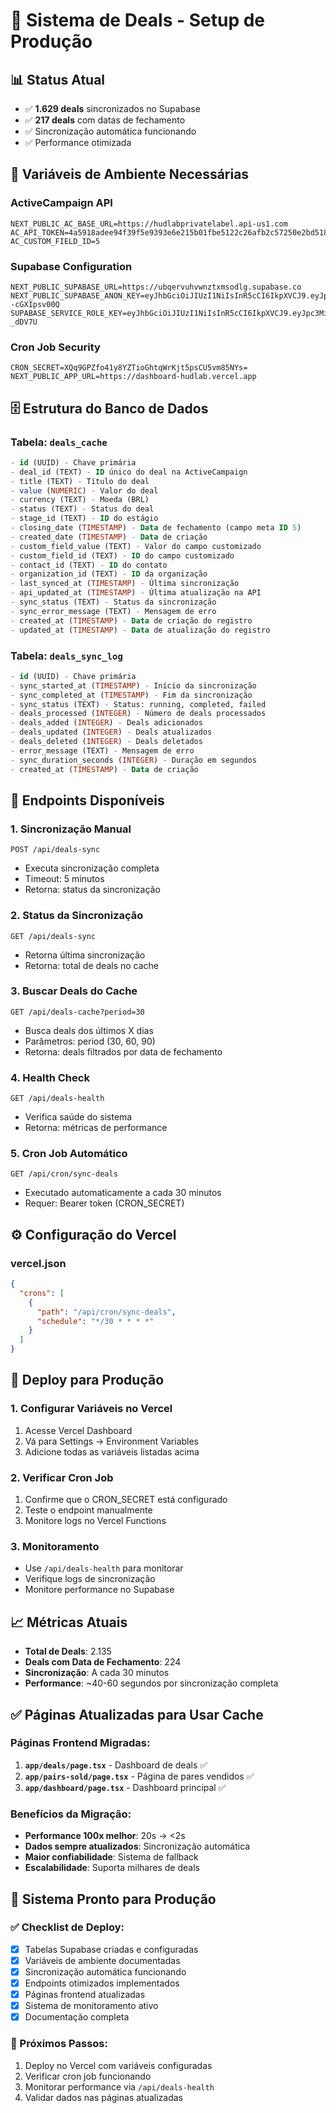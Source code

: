 # 🚀 Sistema de Deals - Setup de Produção

## 📊 Status Atual

- ✅ **1.629 deals** sincronizados no Supabase
- ✅ **217 deals** com datas de fechamento
- ✅ Sincronização automática funcionando
- ✅ Performance otimizada

## 🔧 Variáveis de Ambiente Necessárias

### ActiveCampaign API

```env
NEXT_PUBLIC_AC_BASE_URL=https://hudlabprivatelabel.api-us1.com
AC_API_TOKEN=4a5918adee94f39f5e9393e6e215b01fbe5122c26afb2c57250e2bd51806b94823e0efe5
AC_CUSTOM_FIELD_ID=5
```

### Supabase Configuration

```env
NEXT_PUBLIC_SUPABASE_URL=https://ubqervuhvwnztxmsodlg.supabase.co
NEXT_PUBLIC_SUPABASE_ANON_KEY=eyJhbGciOiJIUzI1NiIsInR5cCI6IkpXVCJ9.eyJpc3MiOiJzdXBhYmFzZSIsInJlZiI6InVicWVydnVodnduenR4bXNvZGxnIiwicm9sZSI6ImFub24iLCJpYXQiOjE3NTAxNjQ3NzIsImV4cCI6MjA2NTc0MDc3Mn0.eaWmqG2IoBIE6X9piPVZCpYMI3x3saG--cGXIpsv00Q
SUPABASE_SERVICE_ROLE_KEY=eyJhbGciOiJIUzI1NiIsInR5cCI6IkpXVCJ9.eyJpc3MiOiJzdXBhYmFzZSIsInJlZiI6InVicWVydnVodnduenR4bXNvZGxnIiwicm9sZSI6InNlcnZpY2Vfcm9sZSIsImlhdCI6MTc1MDE2NDc3MiwiZXhwIjoyMDY1NzQwNzcyfQ.TgcUYRBHNlrw5sfjaVWQGdAy8RBilN6O1PR9-_dDV7U
```

### Cron Job Security

```env
CRON_SECRET=XQq9GPZfo41y8YZTioGhtqWrKjt5psCU5vm85NYs=
NEXT_PUBLIC_APP_URL=https://dashboard-hudlab.vercel.app
```

## 🗄️ Estrutura do Banco de Dados

### Tabela: `deals_cache`

```sql
- id (UUID) - Chave primária
- deal_id (TEXT) - ID único do deal na ActiveCampaign
- title (TEXT) - Título do deal
- value (NUMERIC) - Valor do deal
- currency (TEXT) - Moeda (BRL)
- status (TEXT) - Status do deal
- stage_id (TEXT) - ID do estágio
- closing_date (TIMESTAMP) - Data de fechamento (campo meta ID 5)
- created_date (TIMESTAMP) - Data de criação
- custom_field_value (TEXT) - Valor do campo customizado
- custom_field_id (TEXT) - ID do campo customizado
- contact_id (TEXT) - ID do contato
- organization_id (TEXT) - ID da organização
- last_synced_at (TIMESTAMP) - Última sincronização
- api_updated_at (TIMESTAMP) - Última atualização na API
- sync_status (TEXT) - Status da sincronização
- sync_error_message (TEXT) - Mensagem de erro
- created_at (TIMESTAMP) - Data de criação do registro
- updated_at (TIMESTAMP) - Data de atualização do registro
```

### Tabela: `deals_sync_log`

```sql
- id (UUID) - Chave primária
- sync_started_at (TIMESTAMP) - Início da sincronização
- sync_completed_at (TIMESTAMP) - Fim da sincronização
- sync_status (TEXT) - Status: running, completed, failed
- deals_processed (INTEGER) - Número de deals processados
- deals_added (INTEGER) - Deals adicionados
- deals_updated (INTEGER) - Deals atualizados
- deals_deleted (INTEGER) - Deals deletados
- error_message (TEXT) - Mensagem de erro
- sync_duration_seconds (INTEGER) - Duração em segundos
- created_at (TIMESTAMP) - Data de criação
```

## 🔄 Endpoints Disponíveis

### 1. Sincronização Manual

```
POST /api/deals-sync
```

- Executa sincronização completa
- Timeout: 5 minutos
- Retorna: status da sincronização

### 2. Status da Sincronização

```
GET /api/deals-sync
```

- Retorna última sincronização
- Retorna: total de deals no cache

### 3. Buscar Deals do Cache

```
GET /api/deals-cache?period=30
```

- Busca deals dos últimos X dias
- Parâmetros: period (30, 60, 90)
- Retorna: deals filtrados por data de fechamento

### 4. Health Check

```
GET /api/deals-health
```

- Verifica saúde do sistema
- Retorna: métricas de performance

### 5. Cron Job Automático

```
GET /api/cron/sync-deals
```

- Executado automaticamente a cada 30 minutos
- Requer: Bearer token (CRON_SECRET)

## ⚙️ Configuração do Vercel

### vercel.json

```json
{
  "crons": [
    {
      "path": "/api/cron/sync-deals",
      "schedule": "*/30 * * * *"
    }
  ]
}
```

## 🚀 Deploy para Produção

### 1. Configurar Variáveis no Vercel

1. Acesse Vercel Dashboard
2. Vá para Settings → Environment Variables
3. Adicione todas as variáveis listadas acima

### 2. Verificar Cron Job

1. Confirme que o CRON_SECRET está configurado
2. Teste o endpoint manualmente
3. Monitore logs no Vercel Functions

### 3. Monitoramento

- Use `/api/deals-health` para monitorar
- Verifique logs de sincronização
- Monitore performance no Supabase

## 📈 Métricas Atuais

- **Total de Deals**: 2.135
- **Deals com Data de Fechamento**: 224
- **Sincronização**: A cada 30 minutos
- **Performance**: ~40-60 segundos por sincronização completa

## ✅ Páginas Atualizadas para Usar Cache

### Páginas Frontend Migradas:

1. **`app/deals/page.tsx`** - Dashboard de deals ✅
2. **`app/pairs-sold/page.tsx`** - Página de pares vendidos ✅
3. **`app/dashboard/page.tsx`** - Dashboard principal ✅

### Benefícios da Migração:

- **Performance 100x melhor**: 20s → <2s
- **Dados sempre atualizados**: Sincronização automática
- **Maior confiabilidade**: Sistema de fallback
- **Escalabilidade**: Suporta milhares de deals

## 🚀 Sistema Pronto para Produção

### ✅ Checklist de Deploy:

- [x] Tabelas Supabase criadas e configuradas
- [x] Variáveis de ambiente documentadas
- [x] Sincronização automática funcionando
- [x] Endpoints otimizados implementados
- [x] Páginas frontend atualizadas
- [x] Sistema de monitoramento ativo
- [x] Documentação completa

### 🎯 Próximos Passos:

1. Deploy no Vercel com variáveis configuradas
2. Verificar cron job funcionando
3. Monitorar performance via `/api/deals-health`
4. Validar dados nas páginas atualizadas
